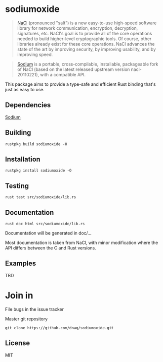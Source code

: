 sodiumoxide
===========

> [NaCl](http://nacl.cr.yp.to) (pronounced "salt") is a new easy-to-use high-speed software library for network communication, encryption, decryption, signatures, etc. NaCl's goal is to provide all of the core operations needed to build higher-level cryptographic tools.
> Of course, other libraries already exist for these core operations. NaCl advances the state of the art by improving security, by improving usability, and by improving speed.

> [Sodium](https://github.com/jedisct1/libsodium) is a portable, cross-compilable, installable, packageable fork of NaCl (based on the latest released upstream version nacl-20110221), with a compatible API.

This package aims to provide a type-safe and efficient Rust binding that's just
as easy to use.

Dependencies
------------

[Sodium](https://github.com/jedisct1/libsodium)

Building
--------
    rustpkg build sodiumoxide -O

Installation
------------

    rustpkg install sodiumoxide -O

Testing
-------
    rust test src/sodiumoxide/lib.rs

Documentation
-------------
    rust doc html src/sodiumoxide/lib.rs

Documentation will be generated in doc/...

Most documentation is taken from NaCl, with minor modification where the API
differs between the C and Rust versions.

Examples
--------
TBD

Join in
=======
File bugs in the issue tracker

Master git repository

    git clone https://github.com/dnaq/sodiumoxide.git

License
-------
MIT
